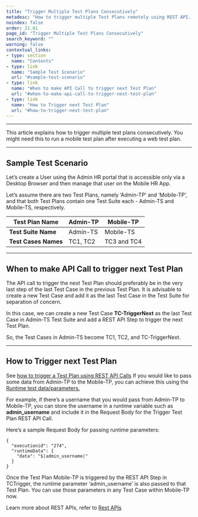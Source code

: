 ```yaml
---
title: "Trigger Multiple Test Plans Consecutively"
metadesc: "How to trigger multiple Test Plans remotely using REST API. With this you can run a Mobile Test Plan after executing a Web Test Plan"
noindex: false
order: 21.81
page_id: "Trigger Multiple Test Plans Consecutively"
search_keyword: ""
warning: false
contextual_links:
- type: section
  name: "Contents"
- type: link
  name: "Sample Test Scenario"
  url: "#sample-test-scenario"
- type: link
  name: "When to make API Call to trigger next Test Plan"
  url: "#when-to-make-api-call-to-trigger-next-test-plan"
- type: link
  name: "How to Trigger next Test Plan"
  url: "#how-to-trigger-next-test-plan"
---
```


---

This article explains how to trigger multiple test plans consecutively. You might need this to run a mobile test plan after executing a web test plan.

---

## **Sample Test Scenario**

Let’s create a User using the Admin HR portal that is accessible only via a Desktop Browser and then manage that user on the Mobile HR App.

Let’s assume there are two Test Plans, namely ‘Admin-TP’ and ‘Mobile-TP’, and that both Test Plans contain one Test Suite each - Admin-TS and Mobile-TS, respectively.

|**Test Plan Name**|Admin-TP|Mobile-TP|
|---|---|---|
|**Test Suite Name**|Admin-TS|Mobile-TS|
|**Test Cases Names**|TC1, TC2|TC3 and TC4|

---
## **When to make API Call to trigger next Test Plan**

The API call to trigger the next Test Plan should preferably be in the very last step of the last Test Case in the previous Test Plan. It is advisable to create a new Test Case and add it as the last Test Case in the Test Suite for separation of concern.

In this case, we can create a new Test Case **TC-TriggerNext** as the last Test Case in Admin-TS Test Suite and add a REST API Step to trigger the next Test Plan.

So, the Test Cases in Admin-TS become TC1, TC2, and TC-TriggerNext.

---
## **How to Trigger next Test Plan**

See [how to trigger a Test Plan using REST API Calls](https://testsigma.com/docs/api/examples/trigger-test-plan-wait-completion/)
If you would like to pass some data from Admin-TP to the Mobile-TP, you can achieve this using the [Runtime test data/parameters.](https://testsigma.com/docs/test-data/types/runtime/)

For example, if there’s a username that you would pass from Admin-TP to Mobile-TP, you can store the username in a runtime variable such as **admin_username** and include it in the Request Body for the Trigger Test Plan REST API Call.

Here’s a sample Request Body for passing runtime parameters:

```
{
  "executionid": "274",
  "runtimeData": {
    "data": "$|admin_username|"
  }
}
```



Once the Test Plan Mobile-TP is triggered by the REST API Step in TCTrigger, the runtime parameter ‘admin\_username’ is also passed to that Test Plan. You can use those parameters in any Test Case within Mobile-TP now.

Learn more about REST APIs, refer to [Rest APIs](https://testsigma.com/docs/api/overview/)



